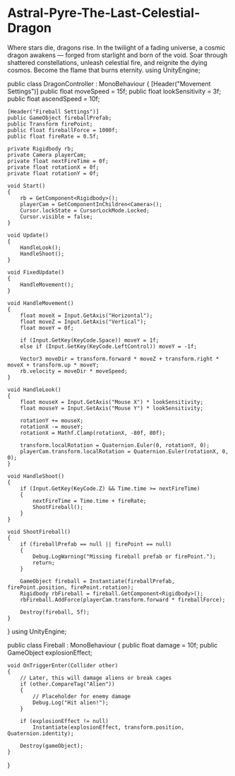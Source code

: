 # Astral-Pyre-The-Last-Celestial-Dragon
Where stars die, dragons rise.  In the twilight of a fading universe, a cosmic dragon awakens — forged from starlight and born of the void. Soar through shattered constellations, unleash celestial fire, and reignite the dying cosmos.  Become the flame that burns eternity.
using UnityEngine;

public class DragonController : MonoBehaviour
{
    [Header("Movement Settings")]
    public float moveSpeed = 15f;
    public float lookSensitivity = 3f;
    public float ascendSpeed = 10f;

    [Header("Fireball Settings")]
    public GameObject fireballPrefab;
    public Transform firePoint;
    public float fireballForce = 1000f;
    public float fireRate = 0.5f;

    private Rigidbody rb;
    private Camera playerCam;
    private float nextFireTime = 0f;
    private float rotationX = 0f;
    private float rotationY = 0f;

    void Start()
    {
        rb = GetComponent<Rigidbody>();
        playerCam = GetComponentInChildren<Camera>();
        Cursor.lockState = CursorLockMode.Locked;
        Cursor.visible = false;
    }

    void Update()
    {
        HandleLook();
        HandleShoot();
    }

    void FixedUpdate()
    {
        HandleMovement();
    }

    void HandleMovement()
    {
        float moveX = Input.GetAxis("Horizontal");
        float moveZ = Input.GetAxis("Vertical");
        float moveY = 0f;

        if (Input.GetKey(KeyCode.Space)) moveY = 1f;
        else if (Input.GetKey(KeyCode.LeftControl)) moveY = -1f;

        Vector3 moveDir = transform.forward * moveZ + transform.right * moveX + transform.up * moveY;
        rb.velocity = moveDir * moveSpeed;
    }

    void HandleLook()
    {
        float mouseX = Input.GetAxis("Mouse X") * lookSensitivity;
        float mouseY = Input.GetAxis("Mouse Y") * lookSensitivity;

        rotationY += mouseX;
        rotationX -= mouseY;
        rotationX = Mathf.Clamp(rotationX, -80f, 80f);

        transform.localRotation = Quaternion.Euler(0, rotationY, 0);
        playerCam.transform.localRotation = Quaternion.Euler(rotationX, 0, 0);
    }

    void HandleShoot()
    {
        if (Input.GetKey(KeyCode.Z) && Time.time >= nextFireTime)
        {
            nextFireTime = Time.time + fireRate;
            ShootFireball();
        }
    }

    void ShootFireball()
    {
        if (fireballPrefab == null || firePoint == null)
        {
            Debug.LogWarning("Missing fireball prefab or firePoint.");
            return;
        }

        GameObject fireball = Instantiate(fireballPrefab, firePoint.position, firePoint.rotation);
        Rigidbody rbFireball = fireball.GetComponent<Rigidbody>();
        rbFireball.AddForce(playerCam.transform.forward * fireballForce);

        Destroy(fireball, 5f);
    }
}
using UnityEngine;

public class Fireball : MonoBehaviour
{
    public float damage = 10f;
    public GameObject explosionEffect;

    void OnTriggerEnter(Collider other)
    {
        // Later, this will damage aliens or break cages
        if (other.CompareTag("Alien"))
        {
            // Placeholder for enemy damage
            Debug.Log("Hit alien!");
        }

        if (explosionEffect != null)
            Instantiate(explosionEffect, transform.position, Quaternion.identity);

        Destroy(gameObject);
    }
}
